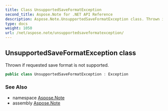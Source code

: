 ```yaml
---
title: Class UnsupportedSaveFormatException
second_title: Aspose.Note for .NET API Reference
description: Aspose.Note.UnsupportedSaveFormatException class. Thrown if requested save format is not supported
type: docs
weight: 1050
url: /net/aspose.note/unsupportedsaveformatexception/
---
```

## UnsupportedSaveFormatException class

Thrown if requested save format is not supported.

```csharp
public class UnsupportedSaveFormatException : Exception
```

### See Also

* namespace [Aspose.Note](../../aspose.note/)
* assembly [Aspose.Note](../../)


